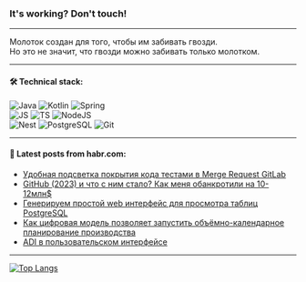 ### It's working? Don't touch!

---
Молоток создан для того, чтобы им забивать гвозди. <br>
Но это не значит, что гвозди можно забивать только молотком.

---

#### 🛠️ Technical stack:

![Java](https://img.shields.io/badge/Java-informational?logo=Oracle&style=flat&logoColor=white&color=FF4500)
![Kotlin](https://img.shields.io/badge/Kotlin-informational?logo=Kotlin&style=flat&logoColor=white&color=774D97)
![Spring](https://img.shields.io/badge/SpringBoot-informational?logo=SpringBoot&style=flat&logoColor=white&color=6DB33F) <br>
![JS](https://img.shields.io/badge/JS-informational?logo=javaScript&style=flat&logoColor=black&color=F7Df1E)
![TS](https://img.shields.io/badge/TypeScript-informational?logo=typeScript&style=flat&logoColor=black&color=0667A8)
![NodeJS](https://img.shields.io/badge/NodeJS-informational?logo=node.js&style=flat&logoColor=white&color=70A760) <br>
![Nest](https://img.shields.io/badge/NestJS-informational?logo=NestJS&style=flat&logoColor=white&color=E0234E)
![PostgreSQL](https://img.shields.io/badge/PostgreSQL-informational?logo=PostgreSQL&style=flat&logoColor=white&color=DAA520)
![Git](https://img.shields.io/badge/Git-informational?logo=git&style=flat&logoColor=white&color=778899)

___

#### 💬 Latest posts from habr.com:

<!-- BLOG-POST-LIST:START -->
- [Удобная подсветка покрытия кода тестами в Merge Request GitLab](https://habr.com/ru/articles/758066/?utm_source=habrahabr&utm_medium=rss&utm_campaign=758066)
- [GitHub &lpar;2023&rpar; и что с ним стало? Как меня обанкротили на 10-12млн$](https://habr.com/ru/articles/757996/?utm_source=habrahabr&utm_medium=rss&utm_campaign=757996)
- [Генерируем простой web интерфейс для просмотра таблиц PostgreSQL](https://habr.com/ru/articles/757990/?utm_source=habrahabr&utm_medium=rss&utm_campaign=757990)
- [Как цифровая модель позволяет запустить объёмно-календарное планирование производства](https://habr.com/ru/articles/757976/?utm_source=habrahabr&utm_medium=rss&utm_campaign=757976)
- [ADI в пользовательском интерфейсе](https://habr.com/ru/articles/757968/?utm_source=habrahabr&utm_medium=rss&utm_campaign=757968)
<!-- BLOG-POST-LIST:END -->

---
[![Top Langs](https://github-readme-stats-git-master-advtsetting-gmailcom.vercel.app/api/top-langs/?username=zloylis&langs_count=10&hide_title=false&title_color=e6edf3&size_weight=0.5&count_weight=0.5&layout=compact&hide_border=true&theme=dracula)](https://github.com/zloylis)

<!-- ![GitHub stats](https://github-readme-stats-git-master-advtsetting-gmailcom.vercel.app/api?username=zloylis&show_icons=true&hide_border=true&theme=dracula&hide_title=true&include_all_commits=true&count_private=true&hide=contribs&hide_rank=true) -->

